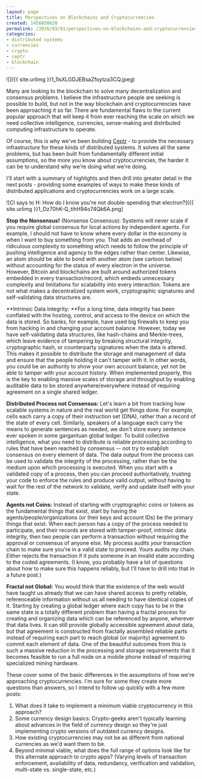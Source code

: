 ```yaml
---
layout: page
title: Perspectives on Blockchains and Cryptocurrencies
created: 1456850820
permalink: /2016/03/01/perspectives-on-blockchains-and-cryptocurrencies
categories:
- distributed systems
- currencies
- crypto
- ceptr
- blockchain
---
```

![]({{ site.urlimg }}1_1lsXLGDJEBsaZfoytza3CQ.jpeg)

Many are looking to the blockchain to solve many decentralization and consensus problems. I believe the infrastructure people are seeking is possible to build, but not in the way blockchain and cryptocurrencies have been approaching it so far.  There are fundamental flaws to the current popular approach that will keep it from ever reaching the scale on which we need collective intelligence, currencies, sense-making and distributed computing infrastructure to operate.

Of course, this is why we've been building <a href="http://ceptr.org">Ceptr</a> - to provide the necessary infrastructure for these kinds of distributed systems. It solves all the same problems, but has been built from fundamentally different initial assumptions, so the more you know about cryptocurrencies, the harder it can be to understand why we're doing what we're doing.

I'll start with a summary of highlights and then drill into greater detail in the next posts - providing some examples of ways to make these kinds of distributed applications and cryptocurrencies work on a large scale.

![Cl says to H: How do I know you're not double-spending that electron?]({{ site.urlimg }}1_Dz70hK-Q_tihH94o74Qk6A.png)

**Stop the Nonsensus!** (Nonsense Consensus): Systems will never scale if you require global consensus for local actions by independent agents. For example, I should not have to know where every dollar in the economy is when I want to buy something from you. That adds an overhead of ridiculous complexity to something which needs to follow the principle of pushing intelligence and agency to the edges rather than center. Likewise, an atom should be able to bond with another atom (see cartoon below) without accounting for the status of every electron in the universe. However, Bitcoin and blockchains are built around authorized tokens embedded in every transaction/record, which embeds unnecessary complexity and limitations for scalability into every interaction. Tokens are not what makes a decentralized system work, cryptographic signatures and self-validating data structures are.

**Intrinsic Data Integrity: **For a long time, data integrity has been conflated with the hosting, control, and access to the device on which the data is stored. So banks, for example, have used big firewalls to keep you from hacking in and changing your account balance. However, today we have self-validating data structures, like hash-chains and Merkle-trees, which leave evidence of tampering by breaking structural integrity, cryptographic hash, or counterparty signatures when the data is altered. This makes it possible to distribute the storage and management of data and ensure that the people holding it can't tamper with it. In other words, you could be an authority to show your own account balance, yet not be able to tamper with your account history. When implemented properly, this is the key to enabling massive scales of storage and throughput by enabling auditable data to be stored anywhere/everywhere instead of requiring agreement on a single shared ledger.

**Distributed Process not Consensus:** Let's learn a bit from tracking how scalable systems in nature and the real world get things done.  For example, cells each carry a copy of their instruction set (DNA), rather than a record of the state of every cell. Similarly, speakers of a language each carry the means to generate sentences as needed, we don't store every sentence ever spoken in some gargantuan global ledger. To build collective intelligence, what you need to distribute is reliable processing according to rules that have been reached by consensus -- not try to establish consensus on every element of data. The data output from the process can be used to validate the integrity of the processing, rather than be the medium upon which processing is executed. When you start with a validated copy of a process, then you can proceed authoritatively, trusting your code to enforce the rules and produce valid output, without having to wait for the rest of the network to validate, verify and update itself with your state.

**Agents not Coins:** Instead of starting with cryptographic coins or tokens as the fundamental things that exist, start by having the agents/people/organizations (or their keys and account IDs) be the primary things that exist. When each person has a copy of the process needed to participate, and their records are stored with tamper-proof, intrinsic data integrity, then two people can perform a transaction without requiring the approval or consensus of anyone else. My process audits _your_ transaction chain to make sure you're in a valid state to proceed. Yours audits _my_ chain. _Either_ rejects the transaction if it puts someone in an invalid state according to the coded agreements. (I know, you probably have a lot of questions about how to make sure this happens reliably, but I'll have to drill into that in a future post.)

**Fractal not Global:** You would think that the existence of the web would have taught us already that we can have shared access to pretty reliable, referenceable information without us all needing to have  identical copies of it. Starting by creating a global ledger where each copy has to be in the same state is a totally different problem than having a fractal process for creating and organizing data which can be referenced by anyone, wherever that data lives. It can still provide globally accessible agreement about data, but that agreement is constructed from fractally assembled reliable parts instead of requiring each part to reach global (or majority) agreement to commit each element of data. One of the beautiful outcomes from this is such a massive reduction in the processing and storage requirements that it becomes feasible to run a full node on a mobile phone instead of requiring specialized mining hardware.

These cover some of the basic differences in the assumptions of how we're approaching cryptocurrencies. I'm sure for some they create more questions than answers, so I intend to follow up quickly with a few more posts:

1. What does it take to implement a minimum viable cryptocurrency in this approach?
1. Some currency design basics: Crypto-geeks aren't typically learning about advances in the field of currency design so they're just implementing crypto versions of outdated currency designs.
1. How existing cryptocurrencies may not be as different from national currencies as we'd want them to be.
1. Beyond minimal viable, what does the full range of options look like for this alternate approach to crypto apps? (Varying levels of transaction enforcement, availability of data, redundancy, verification and validation, multi-state vs. single-state, etc.)
